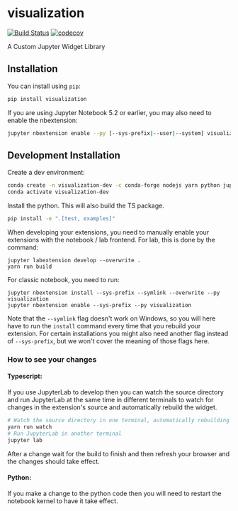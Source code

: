 
# visualization

[![Build Status](https://travis-ci.org/nicojapas/visualization.svg?branch=master)](https://travis-ci.org/nicojapas/visualization)
[![codecov](https://codecov.io/gh/nicojapas/visualization/branch/master/graph/badge.svg)](https://codecov.io/gh/nicojapas/visualization)


A Custom Jupyter Widget Library

## Installation

You can install using `pip`:

```bash
pip install visualization
```

If you are using Jupyter Notebook 5.2 or earlier, you may also need to enable
the nbextension:
```bash
jupyter nbextension enable --py [--sys-prefix|--user|--system] visualization
```

## Development Installation

Create a dev environment:
```bash
conda create -n visualization-dev -c conda-forge nodejs yarn python jupyterlab
conda activate visualization-dev
```

Install the python. This will also build the TS package.
```bash
pip install -e ".[test, examples]"
```

When developing your extensions, you need to manually enable your extensions with the
notebook / lab frontend. For lab, this is done by the command:

```
jupyter labextension develop --overwrite .
yarn run build
```

For classic notebook, you need to run:

```
jupyter nbextension install --sys-prefix --symlink --overwrite --py visualization
jupyter nbextension enable --sys-prefix --py visualization
```

Note that the `--symlink` flag doesn't work on Windows, so you will here have to run
the `install` command every time that you rebuild your extension. For certain installations
you might also need another flag instead of `--sys-prefix`, but we won't cover the meaning
of those flags here.

### How to see your changes
#### Typescript:
If you use JupyterLab to develop then you can watch the source directory and run JupyterLab at the same time in different
terminals to watch for changes in the extension's source and automatically rebuild the widget.

```bash
# Watch the source directory in one terminal, automatically rebuilding when needed
yarn run watch
# Run JupyterLab in another terminal
jupyter lab
```

After a change wait for the build to finish and then refresh your browser and the changes should take effect.

#### Python:
If you make a change to the python code then you will need to restart the notebook kernel to have it take effect.
